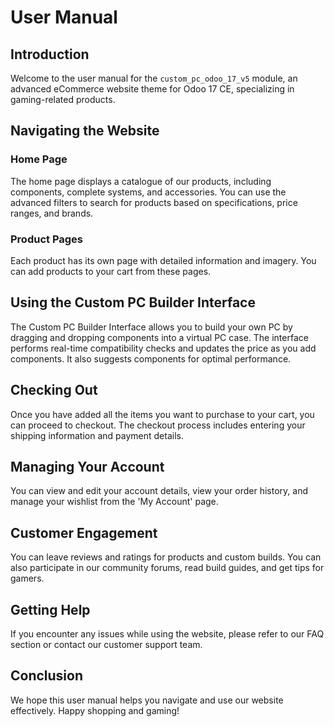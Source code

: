 # User Manual

## Introduction

Welcome to the user manual for the `custom_pc_odoo_17_v5` module, an advanced eCommerce website theme for Odoo 17 CE, specializing in gaming-related products.

## Navigating the Website

### Home Page

The home page displays a catalogue of our products, including components, complete systems, and accessories. You can use the advanced filters to search for products based on specifications, price ranges, and brands.

### Product Pages

Each product has its own page with detailed information and imagery. You can add products to your cart from these pages.

## Using the Custom PC Builder Interface

The Custom PC Builder Interface allows you to build your own PC by dragging and dropping components into a virtual PC case. The interface performs real-time compatibility checks and updates the price as you add components. It also suggests components for optimal performance.

## Checking Out

Once you have added all the items you want to purchase to your cart, you can proceed to checkout. The checkout process includes entering your shipping information and payment details.

## Managing Your Account

You can view and edit your account details, view your order history, and manage your wishlist from the 'My Account' page.

## Customer Engagement

You can leave reviews and ratings for products and custom builds. You can also participate in our community forums, read build guides, and get tips for gamers.

## Getting Help

If you encounter any issues while using the website, please refer to our FAQ section or contact our customer support team.

## Conclusion

We hope this user manual helps you navigate and use our website effectively. Happy shopping and gaming!